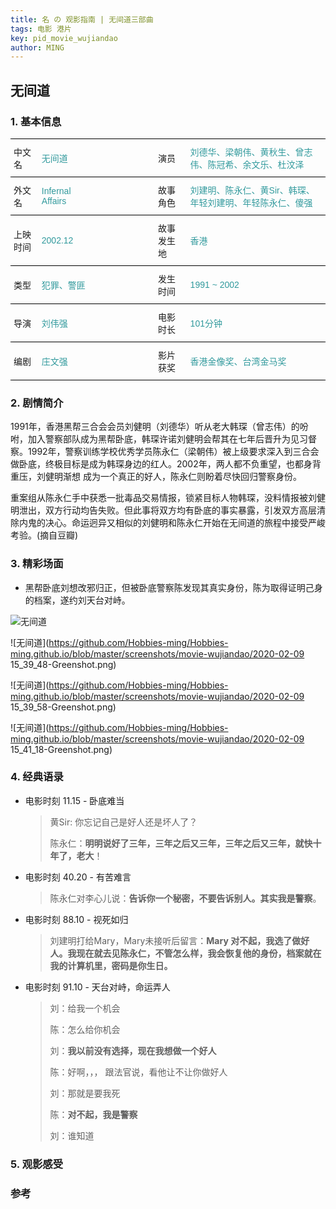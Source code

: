 ```yaml
---
title: 名 の 观影指南 | 无间道三部曲
tags: 电影 港片
key: pid_movie_wujiandao
author: MING
---
```


## 无间道

<!--more-->

### 1. 基本信息

<style type="text/css">
.tg  {border-collapse:collapse;border-spacing:0;}
.tg td{font-family:Arial, sans-serif;font-size:14px;padding:10px 5px;border-style:solid;border-width:0px;overflow:hidden;word-break:normal;border-top-width:1px;border-bottom-width:1px;border-color:black;}
.tg th{font-family:Arial, sans-serif;font-size:14px;font-weight:normal;padding:10px 5px;border-style:solid;border-width:0px;overflow:hidden;word-break:normal;border-top-width:1px;border-bottom-width:1px;border-color:black;}
.tg .tg-cly1{text-align:left;vertical-align:middle}
.tg .tg-wdox{color:#329a9d;text-align:left;vertical-align:middle}
</style>
<table class="tg">
  <tr>
    <td class="tg-cly1">中文名</td>
    <td class="tg-wdox">无间道</td>
    <td class="tg-cly1">演员</td>
    <td class="tg-wdox">刘德华、梁朝伟、黄秋生、曾志伟、陈冠希、余文乐、杜汶泽</td>
  </tr>
  <tr>
    <td class="tg-cly1">外文名</td>
    <td class="tg-wdox">Infernal Affairs&emsp;&emsp;&emsp;&emsp;&emsp;&emsp;&emsp;&emsp;</td>
    <td class="tg-cly1">故事角色</td>
    <td class="tg-wdox">刘建明、陈永仁、黄Sir、韩琛、年轻刘建明、年轻陈永仁、傻强</td>
  </tr>
  <tr>
    <td class="tg-cly1">上映时间</td>
    <td class="tg-wdox"><span style="font-weight:bold">   </span>2002.12</td>
    <td class="tg-cly1">故事发生地</td>
    <td class="tg-wdox">香港</td>
  </tr>
  <tr>
    <td class="tg-cly1">类型</td>
    <td class="tg-wdox">犯罪、警匪</td>
    <td class="tg-cly1">发生时间</td>
    <td class="tg-wdox">1991 ~ 2002</td>
  </tr>
  <tr>
    <td class="tg-cly1">导演</td>
    <td class="tg-wdox">刘伟强</td>
    <td class="tg-cly1">电影时长</td>
    <td class="tg-wdox">101分钟</td>
  </tr>
  <tr>
    <td class="tg-cly1">编剧</td>
    <td class="tg-wdox">庄文强</td>
    <td class="tg-cly1">影片获奖</td>
    <td class="tg-wdox">香港金像奖、台湾金马奖</td>
  </tr>
</table>

### 2. 剧情简介

1991年，香港黑帮三合会会员刘健明（刘德华）听从老大韩琛（曾志伟）的吩咐，加入警察部队成为黑帮卧底，韩琛许诺刘健明会帮其在七年后晋升为见习督察。1992年，警察训练学校优秀学员陈永仁（梁朝伟）被上级要求深入到三合会做卧底，终极目标是成为韩琛身边的红人。2002年，两人都不负重望，也都身背重压，刘健明渐想 成为一个真正的好人，陈永仁则盼着尽快回归警察身份。

重案组从陈永仁手中获悉一批毒品交易情报，锁紧目标人物韩琛，没料情报被刘健明泄出，双方行动均告失败。但此事将双方均有卧底的事实暴露，引发双方高层清除内鬼的决心。命运迥异又相似的刘健明和陈永仁开始在无间道的旅程中接受严峻考验。(摘自豆瓣)

### 3. 精彩场面

* 黑帮卧底刘想改邪归正，但被卧底警察陈发现其真实身份，陈为取得证明己身的档案，遂约刘天台对峙。

![无间道](https://github.com/Hobbies-ming/Hobbies-ming.github.io/blob/master/screenshots/movie-wujiandao/2020-02-09_15_38_54-Greenshot.png)

  ![无间道](https://github.com/Hobbies-ming/Hobbies-ming.github.io/blob/master/screenshots/movie-wujiandao/2020-02-09 15_39_48-Greenshot.png)

  ![无间道](https://github.com/Hobbies-ming/Hobbies-ming.github.io/blob/master/screenshots/movie-wujiandao/2020-02-09 15_39_58-Greenshot.png)

  ![无间道](https://github.com/Hobbies-ming/Hobbies-ming.github.io/blob/master/screenshots/movie-wujiandao/2020-02-09 15_41_18-Greenshot.png)

### 4. 经典语录

* 电影时刻 11.15 - 卧底难当

  > 黄Sir: 你忘记自己是好人还是坏人了？
  >
  > 陈永仁：**明明说好了三年，三年之后又三年，三年之后又三年，就快十年了，老大**！

* 电影时刻 40.20 - 有苦难言

  > 陈永仁对李心儿说：**告诉你一个秘密，不要告诉别人。其实我是警察**。
  >

* 电影时刻 88.10 - 视死如归

  > 刘建明打给Mary，Mary未接听后留言：**Mary 对不起，我选了做好人。我现在就去见陈永仁，不管怎么样，我会恢复他的身份，档案就在我的计算机里，密码是你生日。**

* 电影时刻 91.10 - 天台对峙，命运弄人

  > 刘：给我一个机会
  >
  > 陈：怎么给你机会
  >
  > 刘：**我以前没有选择，现在我想做一个好人**
  >
  > 陈：好啊，，， 跟法官说，看他让不让你做好人
  >
  > 刘：那就是要我死
  >
  > 陈：**对不起，我是警察**
  >
  > 刘：谁知道

### 5. 观影感受

### 参考

